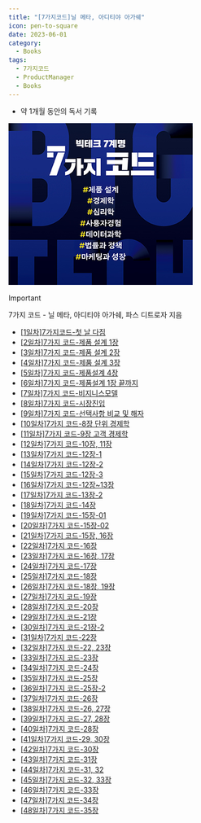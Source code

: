 ```yaml
---
title: "[7가지코드]닐 메타, 아디티야 아가쉐"
icon: pen-to-square
date: 2023-06-01
category:
  - Books
tags:
  - 7가지코드
  - ProductManager
  - Books
---
```

- 약 1개월 동안의 독서 기록

<!-- more -->

![표지](<../0.hidden_menu/7가지 코드/Untitled.png>)

>[!important]
>7가지 코드 - 닐 메타, 아디티야 아가쉐, 파스 디트로자 지음

- [[1일차]7가지코드-첫 날 다짐](<../0.hidden_menu/7가지 코드/[1일차]7가지코드-첫 날 다짐.md>) 
- [[2일차]7가지 코드-제품 설계 1장](<../0.hidden_menu/7가지 코드/[2일차]7가지 코드-제품 설계 1장.md>) 
- [[3일차]7가지 코드-제품 설계 2장](<../0.hidden_menu/7가지 코드/[3일차]7가지 코드-제품 설계 2장.md>) 
- [[4일차]7가지 코드-제품 설계 3장](<../0.hidden_menu/7가지 코드/[4일차]7가지 코드-제품 설계 3장.md>) 
- [[5일차]7가지 코드-제품설계 4장](<../0.hidden_menu/7가지 코드/[5일차]7가지 코드-제품설계 4장.md>) 
- [[6일차]7가지 코드-제품설계 1장 끝까지](<../0.hidden_menu/7가지 코드/[6일차]7가지 코드-제품설계 1장 끝까지.md>) 
- [[7일차]7가지 코드-비지니스모델](<../0.hidden_menu/7가지 코드/[7일차]7가지 코드-비지니스모델.md>) 
- [[8일차]7가지 코드-시장진입](<../0.hidden_menu/7가지 코드/[8일차]7가지 코드-시장진입.md>) 
- [[9일차]7가지 코드-선택사항 비교 및 해자](<../0.hidden_menu/7가지 코드/[9일차]7가지 코드-선택사항 비교 및 해자.md>)
- [[10일차]7가지 코드-8장 단위 경제학](<../0.hidden_menu/7가지 코드/[10일차]7가지 코드-8장 단위 경제학.md>) 
- [[11일차]7가지 코드-9장 고객 경제학](<../0.hidden_menu/7가지 코드/[11일차]7가지 코드-9장 고객 경제학.md>) 
- [[12일차]7가지 코드-10장, 11장](<../0.hidden_menu/7가지 코드/[12일차]7가지 코드-10장, 11장.md>) 
- [[13일차]7가지 코드-12장-1](<../0.hidden_menu/7가지 코드/[13일차]7가지 코드-12장-1.md>) 
- [[14일차]7가지 코드-12장-2](<../0.hidden_menu/7가지 코드/[14일차]7가지 코드-12장-2.md>) 
- [[15일차]7가지 코드-12장-3](<../0.hidden_menu/7가지 코드/[15일차]7가지 코드-12장-3.md>) 
- [[16일차]7가지 코드-12장~13장](<../0.hidden_menu/7가지 코드/[16일차]7가지 코드-12장~13장.md>) 
- [[17일차]7가지 코드-13장-2](<../0.hidden_menu/7가지 코드/[17일차]7가지 코드-13장-2.md>) 
- [[18일차]7가지 코드-14장](<../0.hidden_menu/7가지 코드/[18일차]7가지 코드-14장.md>) 
- [[19일차]7가지 코드-15장-01](<../0.hidden_menu/7가지 코드/[19일차]7가지 코드-15장-01.md>) 
- [[20일차]7가지 코드-15장-02](<../0.hidden_menu/7가지 코드/[20일차]7가지 코드-15장-02.md>) 
- [[21일차]7가지 코드-15장, 16장](<../0.hidden_menu/7가지 코드/[21일차]7가지 코드-15장, 16장.md>) 
- [[22일차]7가지 코드-16장](<../0.hidden_menu/7가지 코드/[22일차]7가지 코드-16장.md>) 
- [[23일차]7가지 코드-16장, 17장](<../0.hidden_menu/7가지 코드/[23일차]7가지 코드-16장, 17장.md>) 
- [[24일차]7가지 코드-17장](<../0.hidden_menu/7가지 코드/[24일차]7가지 코드-17장.md>) 
- [[25일차]7가지 코드-18장](<../0.hidden_menu/7가지 코드/[25일차]7가지 코드-18장.md>) 
- [[26일차]7가지 코드-18장, 19장](<../0.hidden_menu/7가지 코드/[26일차]7가지 코드-18장, 19장.md>) 
- [[27일차]7가지 코드-19장](<../0.hidden_menu/7가지 코드/[27일차]7가지 코드-19장.md>) 
- [[28일차]7가지 코드-20장](<../0.hidden_menu/7가지 코드/[28일차]7가지 코드-20장.md>) 
- [[29일차]7가지 코드-21장](<../0.hidden_menu/7가지 코드/[29일차]7가지 코드-21장.md>) 
- [[30일차]7가지 코드-21장-2](<../0.hidden_menu/7가지 코드/[30일차]7가지 코드-21장-2.md>) 
- [[31일차]7가지 코드-22장](<../0.hidden_menu/7가지 코드/[31일차]7가지 코드-22장.md>) 
- [[32일차]7가지 코드-22, 23장](<../0.hidden_menu/7가지 코드/[32일차]7가지 코드-22, 23장.md>) 
- [[33일차]7가지 코드-23장](<../0.hidden_menu/7가지 코드/[33일차]7가지 코드-23장.md>) 
- [[34일차]7가지 코드-24장](<../0.hidden_menu/7가지 코드/[34일차]7가지 코드-24장.md>) 
- [[35일차]7가지 코드-25장](<../0.hidden_menu/7가지 코드/[35일차]7가지 코드-25장.md>) 
- [[36일차]7가지 코드-25장-2](<../0.hidden_menu/7가지 코드/[36일차]7가지 코드-25장-2.md>) 
- [[37일차]7가지 코드-26장](<../0.hidden_menu/7가지 코드/[37일차]7가지 코드-26장.md>) 
- [[38일차]7가지 코드-26, 27장](<../0.hidden_menu/7가지 코드/[38일차]7가지 코드-26, 27장.md>) 
- [[39일차]7가지 코드-27, 28장](<../0.hidden_menu/7가지 코드/[39일차]7가지 코드-27, 28장.md>) 
- [[40일차]7가지 코드-28장](<../0.hidden_menu/7가지 코드/[40일차]7가지 코드-28장.md>) 
- [[41일차]7가지 코드-29, 30장](<../0.hidden_menu/7가지 코드/[41일차]7가지 코드-29, 30장.md>) 
- [[42일차]7가지 코드-30장](<../0.hidden_menu/7가지 코드/[42일차]7가지 코드-30장.md>) 
- [[43일차]7가지 코드-31장](<../0.hidden_menu/7가지 코드/[43일차]7가지 코드-31장.md>) 
- [[44일차]7가지 코드-31, 32](<../0.hidden_menu/7가지 코드/[44일차]7가지 코드-31, 32.md>) 
- [[45일차]7가지 코드-32, 33장](<../0.hidden_menu/7가지 코드/[45일차]7가지 코드-32, 33장.md>) 
- [[46일차]7가지 코드-33장](<../0.hidden_menu/7가지 코드/[46일차]7가지 코드-33장.md>) 
- [[47일차]7가지 코드-34장](<../0.hidden_menu/7가지 코드/[47일차]7가지 코드-34장.md>) 
- [[48일차]7가지 코드-35장](<../0.hidden_menu/7가지 코드/[48일차]7가지 코드-35장.md>)
